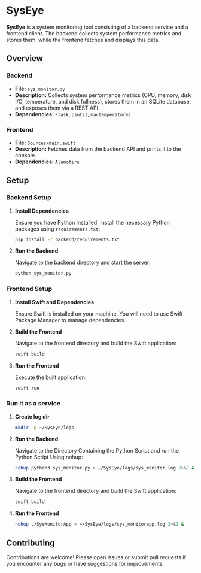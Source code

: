 # SysEye

**SysEye** is a system monitoring tool consisting of a backend service and a frontend client. The backend collects system performance metrics and stores them, while the frontend fetches and displays this data.

## Overview

### Backend

- **File:** `sys_monitor.py`
- **Description:** Collects system performance metrics (CPU, memory, disk I/O, temperature, and disk fullness), stores them in an SQLite database, and exposes them via a REST API.
- **Dependencies:** `Flask`, `psutil`, `mactemperatures`

### Frontend

- **File:** `Sources/main.swift`
- **Description:** Fetches data from the backend API and prints it to the console.
- **Dependencies:** `Alamofire`

## Setup

### Backend Setup

1. **Install Dependencies**

   Ensure you have Python installed. Install the necessary Python packages using `requirements.txt`:
   ```bash
   pip install -r backend/requirements.txt

2. **Run the Backend**

   Navigate to the backend directory and start the server:
   ```bash
   python sys_monitor.py

### Frontend Setup

1. **Install Swift and Dependencies**

   Ensure Swift is installed on your machine. You will need to use Swift Package Manager to manage dependencies.

2. **Build the Frontend**

   Navigate to the frontend directory and build the Swift application:
   ```bash
   swift build

3. **Run the Frontend**

   Execute the built application:
   ```bash
   swift run

### Run it as a service

1. **Create log dir**

   ```bash
   mkdir -p ~/SysEye/logs

2. **Run the Backend**

   Navigate to the Directory Containing the Python Script and run the Python Script Using nohup:
   ```bash
   nohup python3 sys_monitor.py > ~/SysEye/logs/sys_monitor.log 2>&1 &

3. **Build the Frontend**

   Navigate to the frontend directory and build the Swift application:
   ```bash
   swift build

4. **Run the Frontend**

   ```bash
   nohup ./SysMonitorApp > ~/SysEye/logs/sys_monitorapp.log 2>&1 &
   
## Contributing

Contributions are welcome! Please open issues or submit pull requests if you encounter any bugs or have suggestions for improvements.

   
